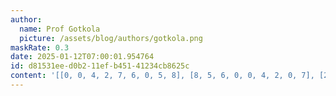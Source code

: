 ```yaml
---
author:
  name: Prof Gotkola
  picture: /assets/blog/authors/gotkola.png
maskRate: 0.3
date: 2025-01-12T07:00:01.954764
id: d81531ee-d0b2-11ef-b451-41234cb8625c
content: '[[0, 0, 4, 2, 7, 6, 0, 5, 8], [8, 5, 6, 0, 0, 4, 2, 0, 7], [2, 7, 3, 0, 1, 8, 9, 0, 0], [7, 0, 8, 1, 5, 0, 4, 6, 9], [1, 9, 2, 0, 6, 0, 8, 3, 0], [4, 0, 5, 8, 3, 9, 7, 2, 1], [0, 0, 9, 6, 8, 1, 5, 7, 2], [6, 0, 7, 9, 4, 5, 0, 0, 0], [0, 8, 1, 7, 2, 0, 6, 0, 4]]'
---
```

